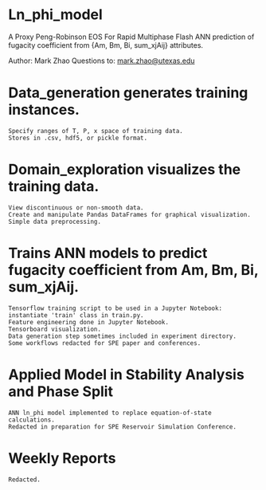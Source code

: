 # Ln_phi_model
A Proxy Peng-Robinson EOS For Rapid Multiphase Flash
ANN prediction of fugacity coefficient from {Am, Bm, Bi, sum_xjAij} attributes.

Author: Mark Zhao
Questions to: mark.zhao@utexas.edu

# Data_generation generates training instances.  
    Specify ranges of T, P, x space of training data.  
    Stores in .csv, hdf5, or pickle format.  
    
# Domain_exploration visualizes the training data.  
    View discontinuous or non-smooth data.  
    Create and manipulate Pandas DataFrames for graphical visualization.
    Simple data preprocessing.  
    
# Trains ANN models to predict fugacity coefficient from Am, Bm, Bi, sum_xjAij.  
    Tensorflow training script to be used in a Jupyter Notebook: instantiate 'train' class in train.py.  
    Feature engineering done in Jupyter Notebook.  
    Tensorboard visualization.
    Data generation step sometimes included in experiment directory.
    Some workflows redacted for SPE paper and conferences.

# Applied Model in Stability Analysis and Phase Split
    ANN ln_phi model implemented to replace equation-of-state calculations.
    Redacted in preparation for SPE Reservoir Simulation Conference.
    
# Weekly Reports  
    Redacted.